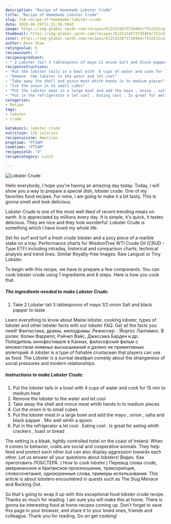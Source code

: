 ```yaml
---
description: "Recipe of Homemade Lobster Crude"
title: "Recipe of Homemade Lobster Crude"
slug: 318-recipe-of-homemade-lobster-crude
date: 2020-06-29T11:21:59.594Z
image: https://img-global.cpcdn.com/recipes/6125152673726464/751x532cq70/lobster-crude-recipe-main-photo.jpg
thumbnail: https://img-global.cpcdn.com/recipes/6125152673726464/751x532cq70/lobster-crude-recipe-main-photo.jpg
cover: https://img-global.cpcdn.com/recipes/6125152673726464/751x532cq70/lobster-crude-recipe-main-photo.jpg
author: Anne Shaw
ratingvalue: 5
reviewcount: 7
recipeingredient:
- " 2 Lobster tail 3 tablespoons of mayo 12 onion Salt and black papper to taste"
recipeinstructions:
- "Put the lobster tails in a bowl with  4 cups of water and cook for 15 min  to medium heat"
- "Remove  the lobster to the water and let cool"
- "Take away the shell and mince meat whith hands in to medium pieces"
- "Cut the onion in to small cubes"
- "Put the lobster meat in a large bowl and add the mayo , onion , salta and black papper . Mix well whith a spoon"
- "Put in the refrigerator a let cool . Eating cool . Is great for aeting whith crackers , toast or bread"
categories:
- Recipe
tags:
- lobster
- crude

katakunci: lobster crude 
nutrition: 125 calories
recipecuisine: American
preptime: "PT10M"
cooktime: "PT54M"
recipeyield: "4"
recipecategory: Lunch

---
```



![Lobster Crude](https://img-global.cpcdn.com/recipes/6125152673726464/751x532cq70/lobster-crude-recipe-main-photo.jpg)

Hello everybody, I hope you're having an amazing day today. Today, I will show you a way to prepare a special dish, lobster crude. One of my favorites food recipes. For mine, I am going to make it a bit tasty. This is gonna smell and look delicious.

Lobster Crude is one of the most well liked of recent trending meals on earth. It is appreciated by millions every day. It is simple, it's quick, it tastes delicious. They are nice and they look wonderful. Lobster Crude is something which I have loved my whole life.

Set for surf and turf a fresh crude lobster and a juicy piece of a marble stake on a tray. Performance charts for WisdomTree WTI Crude Oil (CRUD - Type ETF) including intraday, historical and comparison charts, technical analysis and trend lines. Similar Royalty-free Images: Raw Langust or Tiny Lobster.


To begin with this recipe, we have to prepare a few components. You can cook lobster crude using 1 ingredients and 6 steps. Here is how you cook that.

<!--inarticleads1-->

##### The ingredients needed to make Lobster Crude:

1. Take  2 Lobster tail 3 tablespoons of mayo 1/2 onion Salt and black papper to taste


Learn everything to know about Maine lobster, cooking lobster, types of lobster and other lobster facts with our lobster FAQ. Get all the facts you need! Фантастика, драмы, мелодрамы. Режиссер: : Йоргос Лантимос. В ролях: Колин Фаррелл, Рэйчел Вайс, Джессика Барден и др. Победитель кинофестиваля в Каннах, философский фильм с множеством неявных высказываний и далеко не примитивных аллегорий. A lobster is a type of fishable crustacean that players can use as food. The Lobster is a surreal deadpan comedy about the strangeness of social pressures and modern relationships. 

<!--inarticleads2-->

##### Instructions to make Lobster Crude:

1. Put the lobster tails in a bowl with  4 cups of water and cook for 15 min  to medium heat
1. Remove  the lobster to the water and let cool
1. Take away the shell and mince meat whith hands in to medium pieces
1. Cut the onion in to small cubes
1. Put the lobster meat in a large bowl and add the mayo , onion , salta and black papper . Mix well whith a spoon
1. Put in the refrigerator a let cool . Eating cool . Is great for aeting whith crackers , toast or bread


The setting is a bleak, tightly controlled hotel on the coast of Ireland. When it comes to behavior, crabs are social and cooperative animals. They help feed and protect each other but can also display aggression towards each other. Let us answer all your questions about lobsters! Видео. Как приготовить ЛОБСТЕРА. ( How to cook lobster.) Перевод слова crude, американское и британское произношение, транскрипция, словосочетания, однокоренные слова, примеры использования. This article is about lobsters encountered in quests such as The Slug Menace and Rocking Out. 

So that's going to wrap it up with this exceptional food lobster crude recipe. Thanks so much for reading. I am sure you will make this at home. There is gonna be interesting food at home recipes coming up. Don't forget to save this page in your browser, and share it to your loved ones, friends and colleague. Thank you for reading. Go on get cooking!
